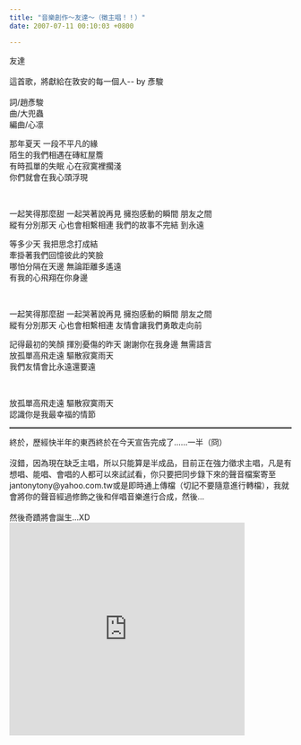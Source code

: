 ```yaml
---
title: "音樂創作～友達～（徵主唱！！）"
date: 2007-07-11 00:10:03 +0800

---
```

友達<br /><br />這首歌，將獻給在敦安的每一個人-- by 彥駿<br /><br />詞/趙彥駿<br />曲/大兜蟲<br />編曲/心凛<br />

那年夏天 一段不平凡的緣<br />陌生的我們相遇在磚紅屋簷<br />有時孤單的失眠 心在寂寞裡擱淺<br />你們就會在我心頭浮現

&nbsp;



一起笑得那麼甜 一起哭著說再見 擁抱感動的瞬間 朋友之間<br />縱有分別那天 心也會相繫相連 我們的故事不完結 到永遠



等多少天 我把思念打成結<br />牽掛著我們回憶彼此的笑臉<br />哪怕分隔在天邊 無論距離多遙遠<br />有我的心飛翔在你身邊

&nbsp;



一起笑得那麼甜 一起哭著說再見 擁抱感動的瞬間 朋友之間<br />縱有分別那天 心也會相繫相連 友情會讓我們勇敢走向前



記得最初的笑顏 揮別憂傷的昨天 謝謝你在我身邊 無需語言<br />放孤單高飛走遠 驅散寂寞雨天<br />我們友情會比永遠還要遠

&nbsp;



放孤單高飛走遠 驅散寂寞雨天<br />認識你是我最幸福的情節





<hr style="WIDTH: 100%; HEIGHT: 2px" />終於，歷經快半年的東西終於在今天宣告完成了......一半（冏）<br /><br />沒錯，因為現在缺乏主唱，所以只能算是半成品，目前正在強力徵求主唱，凡是有想唱、能唱、會唱的人都可以來試試看，你只要把同步錄下來的聲音檔案寄至jantonytony@yahoo.com.tw或是即時通上傳檔（切記不要隨意進行轉檔），我就會將你的聲音經過修飾之後和伴唱音樂進行合成，然後...<br /><br />然後奇蹟將會誕生...XD<iframe marginwidth="0" marginheight="0" src="http://vlog.xuite.net/vlog/guest/external.php?media_id=c0o5VTZ5LTEzMzYzMi5mbHY=" frameborder="0" width="420" scrolling="no" height="380"></iframe><br /><br />



 





 





 



